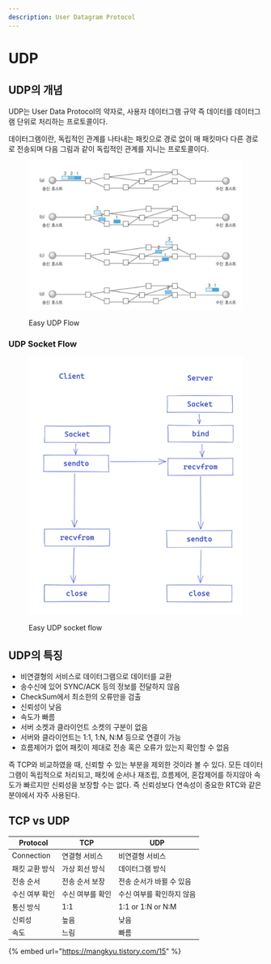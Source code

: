```yaml
---
description: User Datagram Protocol
---
```


# UDP

## UDP의 개념

UDP는 User Data Protocol의 약자로, 사용자 데이터그램 규약 즉 데이터를 데이터그램 단위로 처리하는 프로토콜이다.

데이터그램이란, 독립적인 관계를 나타내는 패킷으로 경로 없이 매 패킷마다 다른 경로로 전송되며 다음 그림과 같이 독립적인 관계를 지니는 프로토콜이다.

<figure><img src="../.gitbook/assets/image (2).png" alt=""><figcaption><p>Easy UDP Flow</p></figcaption></figure>

### UDP Socket Flow

<figure><img src="../.gitbook/assets/image (6) (3).png" alt=""><figcaption><p>Easy UDP socket flow</p></figcaption></figure>

## UDP의 특징

* 비연결형의 서비스로 데이터그램으로 데이터를 교환
* 송수신에 있어 SYNC/ACK 등의 정보를 전달하지 않음
* CheckSum에서 최소한의 오류만을 검출
* 신뢰성이 낮음
* 속도가 빠름
* 서버 소켓과 클라이언트 소켓의 구분이 없음
* 서버와 클라이언트는 1:1, 1:N, N:M 등으로 연결이 가능
* 흐름제어가 없어 패킷이 제대로 전송 혹은 오류가 있는지 확인할 수 없음

즉 TCP와 비교하였을 때, 신뢰할 수 있는 부분을 제외한 것이라 볼 수 있다. 모든 데이터그램이 독립적으로 처리되고, 패킷에 순서나 재조립, 흐름제어, 혼잡제어를 하지않아 속도가 빠르지만 신뢰성을 보장할 수는 없다. 즉 신뢰성보다 연속성이 중요한 RTC와 같은 분야에서 자주 사용된다.

## TCP vs UDP

| Protocol   | TCP       | UDP               |
| ---------- | --------- | ----------------- |
| Connection | 연결형 서비스   | 비연결형 서비스          |
| 패킷 교환 방식   | 가상 회선 방식  | 데이터그램 방식          |
| 전송 순서      | 전송 순서 보장  | 전송 순서가 바뀔 수 있음    |
| 수신 여부 확인   | 수신 여부를 확인 | 수신 여부를 확인하지 않음    |
| 통신 방식      | 1:1       | 1:1 or 1:N or N:M |
| 신뢰성        | 높음        | 낮음                |
| 속도         | 느림        | 빠름                |



{% embed url="https://mangkyu.tistory.com/15" %}
